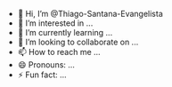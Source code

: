 - 👋 Hi, I’m @Thiago-Santana-Evangelista
- 👀 I’m interested in ...
- 🌱 I’m currently learning ...
- 💞️ I’m looking to collaborate on ...
- 📫 How to reach me ...
- 😄 Pronouns: ...
- ⚡ Fun fact: ...

<!---
Thiago-Santana-Evangelista/Thiago-Santana-Evangelista is a ✨ special ✨ repository because its `README.md` (this file) appears on your GitHub profile.
You can click the Preview link to take a look at your changes.
--->
